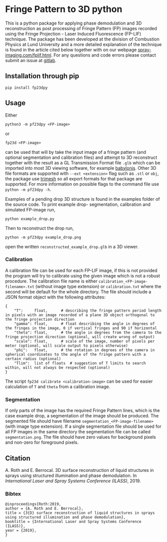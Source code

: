 # Fringe Pattern to 3D python
This is a python package for applying phase demodulation and 3D reconstruction as post processing of Fringe Pattern (FP) images recorded using the Fringe Projection - Laser Induced Fluorescence (FP-LIF) technique.
The package has been developed at the division of Combustion Physics at Lund University and a more detailed explanation of the technique is found in the article cited below together with on our webpage [spray-imaging.com/fplif.html](https://spray-imaging.com/fp-lif.html).
For any questions and code errors please contact submit an issue at [gitlab](https://gitlab.com/roth.adrian/fp23dpy).

## Installation through pip
```
pip install fp23dpy
```

## Usage
Either 
```
python3 -m pf23dpy <FP-image>
```
or 
```
fp23d <FP-image>
```
can be used that will by take the input image of a fringe pattern (and optional segmentation and calibration files) and attempt to 3D reconstruct together with the result as a GL Transmission Format file `.glb` which can be imported into most 3D viewing software, for example [babylonjs](https://sandbox.babylonjs.com/).
Other 3D file formats are supported with `--ext <extension>` flag such as `.stl` or `obj`, the package use [trimesh](https://github.com/mikedh/trimesh) so all export formats for that package are supported.
For more information on possible flags to the command file use `python -m pf23dpy -h`.

Examples of a pending drop 3D structure is found in the examples folder of the source code.
To print example drop- segmentation, calibration and simulated FP-image run,
```
python example_drop.py
```
Then to reconstruct the drop run,
```
python -m pf23dpy example_drop.png
```
open the written `reconstructed_example_drop.glb` in a 3D viewer.

### Calibration
A calibration file can be used for each FP-LIF image, if this is not provided the program will try to calibrate using the given image which is not a robust procedure.
The calibration file name is either `calibration_<FP-image-filename>.txt` (without image type extension) or `calibration.txt` where the second will be default for the whole directory.
The file should include a JSON format object with the following attributes:
```
{
	"T":     float,		 # describing the fringe pattern period length in pixels with an image recorded of a plane 3D object orthogonal to the fringe projection direction
	"gamma": float,		 # float describing the angle in degrees of the fringes in the image, 0 if vertical fringes and 90 if horizontal
	"theta": float,	 	 # the angle in degrees from the camera to the fringe projection direction (optional, will create wrong of output)
	"scale": float,  	 # scale of the image, number of pixels per meter (optional, will scale output to pixels otherwise)
	"phi":   float,	 	 # the rotation in degrees of the camera in spherical coordinates to the angle of the fringe pattern with a certain radius (optional)
	"Tlim":  list of floats  # suggestion of T limits to search within, will not always be respected (optional)
}
```
The script `fp23d calibrate <calibration-image>` can be used for easier calculation of `T` and `theta` from a calibration image.

### Segmentation
If only parts of the image has the required Fringe Pattern lines, which is the case example drop, a segmentation of the image should be produced.
The segmented file should have filename `segmentation_<FP-image-filename>` (with image type extension).
If a single segmentation file should be used for all FP images in the same directory the segmentation file can be called `segmentation.png`.
The file should have zero values for background pixels and non-zero for foreground pixels.


## Citation
 A. Roth and E. Berrocal. 3D surface reconstruction of liquid structures in sprays using structured illumination and phase demodulation. In *International Laser and Spray Systems Conference (ILASS)*, 2019.

### Bibtex
```
@inproceedings{Roth:2019,
author = {A. Roth and E. Berrocal},
title = {3{D} surface reconstruction of liquid structures in sprays using structured illumination and phase demodulation},
booktitle = {International Laser and Spray Systems Conference (ILASS)},
year = {2019},
}
```
